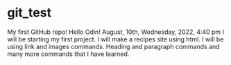 # git_test
My first GitHub repo!
Hello Odin!
August, 10th, Wednesday, 2022, 4:40 pm
I will be starting my first project. I will make a recipes site using html. I will be using link and images commands. Heading and paragraph commands and many more commands that I have learned. 
